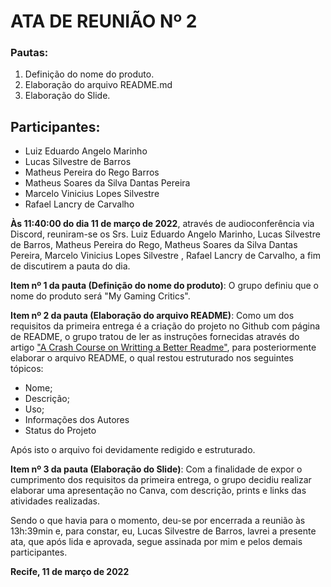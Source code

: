 # ATA DE REUNIÃO Nº 2


### Pautas:

  1. Definição do nome do produto. 
  2. Elaboração do arquivo README.md
  3. Elaboração do Slide.

## Participantes: 
  - Luiz Eduardo Angelo Marinho
  - Lucas Silvestre de Barros
  - Matheus Pereira do Rego Barros
  - Matheus Soares da Silva Dantas Pereira
  - Marcelo Vinicius Lopes Silvestre 
  - Rafael Lancry de Carvalho


**Às 11:40:00 do dia 11 de março de 2022**, através de audioconferência via Discord, reuniram-se os Srs. Luiz Eduardo Angelo Marinho, Lucas Silvestre de Barros, Matheus Pereira do Rego, Matheus Soares da Silva Dantas Pereira, Marcelo Vinicius Lopes Silvestre , Rafael Lancry de Carvalho, a fim de discutirem a pauta do dia.

**Item nº 1 da pauta (Definição do nome do produto)**: O grupo definiu que o nome do produto será "My Gaming Critics". 

**Item nº 2 da pauta (Elaboração do arquivo README)**: Como um dos requisitos da primeira entrega é a criação do projeto no Github com página de README, o grupo tratou de ler as instruções fornecidas através do artigo ["A Crash Course on Writting a Better Readme"](https://hackernoon.com/a-crash-course-on-writing-a-better-readme-d796d1f6b352), para posteriormente elaborar o arquivo README, o qual restou estruturado nos seguintes tópicos: 
  - Nome;
  - Descrição;
  - Uso; 
  - Informações dos Autores 
  - Status do Projeto

Após isto o arquivo foi devidamente redigido e estruturado.

**Item nº 3 da pauta (Elaboração do Slide)**: Com a finalidade de expor o cumprimento dos requisitos da primeira entrega, o grupo decidiu realizar elaborar uma apresentação no Canva, com descrição, prints e links das atividades realizadas.

Sendo o que havia para o momento, deu-se por encerrada a reunião às 13h:39min e, para constar, eu, Lucas Silvestre de Barros, lavrei a presente ata, que após lida e aprovada, segue assinada por mim e pelos demais participantes.  

**Recife, 11 de março de 2022**
